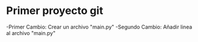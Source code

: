 # Primer proyecto git

-Primer Cambio: Crear un archivo "main.py" 
-Segundo Cambio: Añadir linea al archivo "main.py"